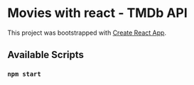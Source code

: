 # Movies with react - TMDb API

This project was bootstrapped with [Create React App](https://github.com/facebook/create-react-app).

## Available Scripts



### `npm start`





